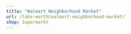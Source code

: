 ```yaml
---
title: "Walmart Neighborhood Market"
url: /lake-worth/walmart-neighborhood-market/
shop: Supermarkt
---
```

